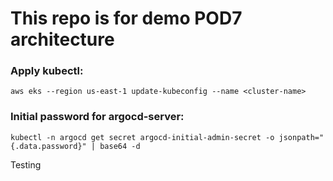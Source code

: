 # This repo is for demo POD7 architecture


### Apply kubectl: 
```
aws eks --region us-east-1 update-kubeconfig --name <cluster-name>
```
### Initial password for argocd-server:
```  
kubectl -n argocd get secret argocd-initial-admin-secret -o jsonpath="{.data.password}" | base64 -d
```
Testing